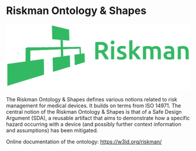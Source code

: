 # Riskman Ontology & Shapes

![Riskman logo](/assets/riskman_green.png)

The Riskman Ontology & Shapes defines various notions related to risk management for medical devices. It builds on terms from ISO 14971. The central notion of the 
Riskman Ontology & Shapes is that of a Safe Design Argument (SDA), a reusable artifact that aims to demonstrate how a specific hazard occurring with a device (and possibly further context information and assumptions) has been mitigated.

Online documentation of the ontology: https://w3id.org/riskman/

